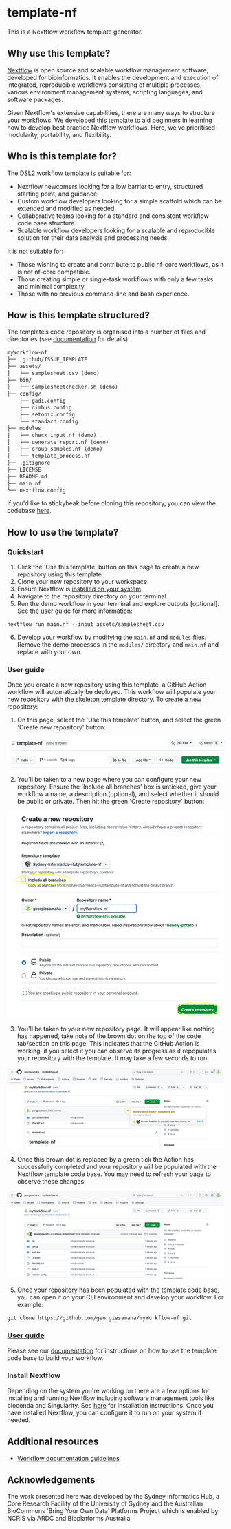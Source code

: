 # template-nf

This is a Nextflow workflow template generator. 

## **Why use this template?** 

[Nextflow](https://www.nextflow.io/) is open source and scalable workflow management software, developed for bioinformatics. It enables the development and execution of integrated, reproducible workflows consisting of multiple processes, various environment management systems, scripting languages, and software packages. 

Given Nextflow's extensive capabilities, there are many ways to structure your workflows. We developed this template to aid beginners in learning how to develop best practice Nextflow workflows. Here, we've prioritised modularity, portability, and flexibility.  

## **Who is this template for?** 

The DSL2 workflow template is suitable for:

* Nextflow newcomers looking for a low barrier to entry, structured starting point, and guidance.
* Custom workflow developers looking for a simple scaffold which can be extended and modified as needed.
* Collaborative teams looking for a standard and consistent workflow code base structure.
* Scalable workflow developers looking for a scalable and reproducible solution for their data analysis and processing needs.

It is not suitable for:

* Those wishing to create and contribute to public nf-core workflows, as it is not nf-core compatible.
* Those creating simple or single-task workflows with only a few tasks and minimal complexity.
* Those with no previous command-line and bash experience.

## **How is this template structured?**

The template’s code repository is organised into a number of files and directories (see [documentation](https://sydney-informatics-hub.github.io/Nextflow_DSL2_template_guide/) for details):
```
myWorkflow-nf
├── .github/ISSUE_TEMPLATE
├── assets/
│   └── samplesheet.csv (demo)
├── bin/
│   └── samplesheetchecker.sh (demo)
├── config/
    ├── gadi.config
    ├── nimbus.config
    ├── setonix.config
    └── standard.config
├── modules
|   ├── check_input.nf (demo)
│   ├── generate_report.nf (demo)
│   ├── group_samples.nf (demo)
│   └── template_process.nf
├── .gitignore
├── LICENSE
├── README.md
├── main.nf
└── nextflow.config
```

If you'd like to stickybeak before cloning this repository, you can view the codebase [here](https://github.com/Sydney-Informatics-Hub/Nextflow_DSL2_template/tree/main/%7B%7Bcookiecutter.app_name%7D%7D).

## **How to use the template?** 

### **Quickstart**

1. Click the 'Use this template' button on this page to create a new repository using this template.
2. Clone your new repository to your workspace. 
3. Ensure Nextflow is [installed on your system](https://www.nextflow.io/docs/latest/getstarted.html#installation). 
4. Navigate to the repository directory on your terminal.
5. Run the demo workflow in your terminal and explore outputs [optional]. See the [user guide](https://sydney-informatics-hub.github.io/Nextflow_DSL2_template_guide/) for more information: 

```
nextflow run main.nf --input assets/samplesheet.csv
```

6. Develop your workflow by modifying the `main.nf` and `modules` files. Remove the demo processes in the `modules/` directory and `main.nf` and replace with your own. 

### **User guide**

Once you create a new repository using this template, a GitHub Action workflow will automatically be deployed. This workflow will populate your new repository with the skeleton template directory. To create a new repository: 

1. On this page, select the 'Use this template' button, and select the green 'Create new repository' button: 

![](./Images/01_usetemplate.png)

2. You'll be taken to a new page where you can configure your new repository. Ensure the 'Include all branches' box is unticked, give your workflow a name, a description (optional), and select whether it should be public or private. Then hit the green 'Create repository' button: 

![](./Images/02_newrepo.png)

3. You'll be taken to your new repository page. It will appear like nothing has happened, take note of the brown dot on the top of the code tab/section on this page. This indicates that the GitHub Action is working, if you select it you can observe its progress as it repopulates your repository with the template. It may take a few seconds to run: 

![](./Images/03_action.png)

4. Once this brown dot is replaced by a green tick the Action has successfully completed and your repository will be populated with the Nextflow template code base. You may need to refresh your page to observe these changes: 

![](./Images/04_template.png)

5. Once your repository has been populated with the template code base, you can open it on your CLI environment and develop your workflow. For example: 

```
git clone https://github.com/georgiesamaha/myWorkflow-nf.git
```

### [User guide](https://sydney-informatics-hub.github.io/Nextflow_DSL2_template_guide/) 

Please see our [documentation](https://sydney-informatics-hub.github.io/Nextflow_DSL2_template_guide/) for instructions on how to use the template code base to build your workflow. 

### Install Nextflow

Depending on the system you're working on there are a few options for installing and running Nextflow including software management tools like bioconda and Singularity. See [here](https://www.nextflow.io/docs/latest/getstarted.html#installation) for installation instructions. Once you have installed Nextflow, you can configure it to run on your system if needed. 

## **Additional resources**

* [Workflow documentation guidelines](https://github.com/AustralianBioCommons/doc_guidelines)

## **Acknowledgements** 

The work presented here was developed by the Sydney Informatics Hub, a Core Research Facility of the University of Sydney and the Australian BioCommons 'Bring Your Own Data' Platforms Project which is enabled by NCRIS via ARDC and Bioplatforms Australia. 
